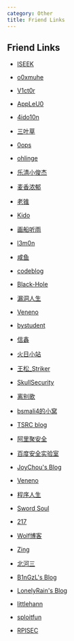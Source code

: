 ---category: Othertitle: Friend Links---
## Friend Links
- [ISEEK](http://iseek-tj.cn/blog/)
- [o0xmuhe](http://o0xmuhe.me/)
- [V1ct0r](http://v1ct0r.com/)
- [AppLeU0](http://appleu0.sinaapp.com/)
- [4ido10n](http://www.hackfun.org/)
- [三叶草](http://www.sycsec.com/)
- [0ops](http://blog.0ops.net/)
- [ohlinge](https://www.ohlinge.cn/)
- [乐清小俊杰](http://www.yqxiaojunjie.com/)
- [麦香浓郁](http://www.mxny.org/)
- [老锥](http://www.bodkin.ren/)
- [Kido](http://blog.kidoplay.com/)
- [画船听雨](http://blog.nuptzj.cn/)
- [l3m0n](http://www.cnblogs.com/iamstudy/)
- [咸鱼](http://www.xianyusec.com/)
- [codeblog](https://outflux.net/blog/)
- [Black-Hole](http://www.bugs.cc/)
- [漏洞人生](http://www.vuln.cn/)
- [Veneno](http://www.venenof.com/)
- [bystudent](http://www.bystudent.com/)
- [信鑫](https://www.ycjcl.cc/)
- [火日小站](http://www.firesun.me/)
- [王松_Striker](http://www.hackersb.cn/)
- [SkullSecurity](https://blog.skullsecurity.org/)
- [离别歌](http://www.leavesongs.com/)
- [bsmali4的小窝](http://www.codersec.net/#blog)
- [TSRC blog](https://security.tencent.com/index.php/blog)
- [阿里聚安全](http://jaq.alibaba.com/community/category?spm=a313e.7916642.25000001.1.m7CS68&catid=4)
- [百度安全实验室](http://xlab.baidu.com/)
- [JoyChou's Blog ](http://www.joychou.org/)
- [Veneno](http://www.venenof.com/index.php/Veneno.html)
- [程序人生](http://www.programlife.net/)
- [Sword Soul](http://le4f.net/)
- [217](http://217.logdown.com/)
- [Wolf博客](http://www.xiyv.net/)
- [Zing](http://z1ng.net/)
- [北河三](http://p011ux.net/)
- [B1nGzL's Blog](http://www.expshell.com/)
- [LonelyRain's Blog](http://lonelyrain.me/)
- [littlehann](http://www.cnblogs.com/littlehann)
- [sploitfun](https://sploitfun.wordpress.com/)
- [RPISEC](https://rpis.ec/)